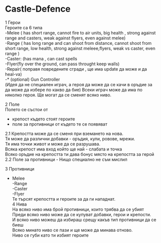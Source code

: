 Castle-Defence
==============
1 Герои  
 Героите са 6 типа  
 -Melee ( has short range, cannot fire to air units, big health , strong against range and casters, weak against flyers, even against melee)  
 -Range ( has long range and can shoot from distance, cannot shoot from short range, low health, strong against meleee,flyers, weak vs caster, even range )  
 -Caster: (has mana , can cast spells  
 -Flyer(fly over the ground, can pass throught keep walls)  
 -Repair( поправя повредените сгради , ще има update да може и да heal-va)  
 -* (optional) Gun Controller  
 (Идея да не специален играч, а героя да може да се качи в оръдие за да може да избере по какво да бие)
 Всеки играч може да има по няколко героя. Ще могат да се сменят всяко ниво.  
 
2 Поле  
 Полето се състои от   
 
 - крепост където стоят героите  
 - поле за противници от където те се появяват  
 
 2.1 Крепостта може да се сменя при вземането на нова.  
 Тя  може да различни добавки - оръдия, кули, ровове, мрежи.  
 Тя  има точки живот и  може да се разрушава.  
 Всяка крепост има вход който ще най - слабата и точка  
 Всяко оръдие на крепостта  ти дава бонус място на крепостта за герой  
 2.2 Поле за противници - Нищо специално не съм мислил  

3 Противници  
 - Меlee  
 -Range  
 -Caster  
 -Flyer  
 Те търсят крепостта и героите за да ги нападнат.  
4 Нива  
 На всяко ниво има брой противници, които трябва да се убият  
 Преди всяко ниво може да се купуват добавки, герои и крепости.  
 И всяко ниво  можеш да избираш срещу какъв тип противници да се биеш  
 Всяко минато ниво  се пази  и ще може да минава отново.  
 Ниво се губи като ти избият героите  
